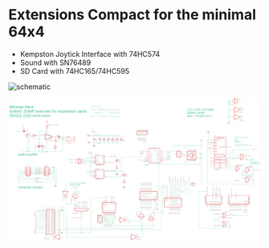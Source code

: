 # Extensions Compact for the minimal 64x4

- Kempston Joytick Interface with 74HC574
- Sound with SN76489
- SD Card with 74HC165/74HC595

![schematic](picture/minimal64x4-with-multiexpansion)

![schematic](eagle/expansion-sn76489-kempton-sd-rev4.sch.png)



